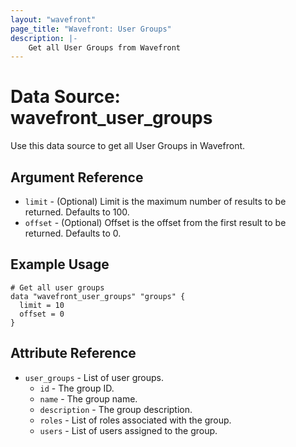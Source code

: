 ```yaml
---
layout: "wavefront"
page_title: "Wavefront: User Groups"
description: |-
    Get all User Groups from Wavefront
---
```


# Data Source: wavefront_user_groups

Use this data source to get all User Groups in Wavefront. 

## Argument Reference
* `limit` - (Optional) Limit is the maximum number of results to be returned. Defaults to 100.
* `offset` - (Optional) Offset is the offset from the first result to be returned. Defaults to 0.

## Example Usage

```hcl
# Get all user groups
data "wavefront_user_groups" "groups" {
  limit = 10
  offset = 0
}
```

## Attribute Reference

* `user_groups` - List of user groups.
  * `id` - The group ID.
  * `name` - The group name.
  * `description` - The group description.
  * `roles` - List of roles associated with the group.
  * `users` - List of users assigned to the group.
